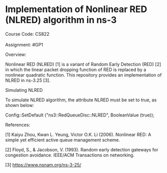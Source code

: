 # Implementation of Nonlinear RED (NLRED) algorithm in ns-3
Course Code: CS822  <br/>
                    <br/>
Assignment: #GP1    <br/>

Overview:           <br/>

Nonlinear RED (NLRED) [1] is a variant of Random Early Detection (RED) [2] in which the linear packet dropping function of 
RED is replaced by a nonlinear quadratic function. This repository provides an implementation of NLRED in ns-3.25 [3]. <br/>

Simulating NLRED	<br/>

To simulate NLRED algorithm, the attribute NLRED must be set to true,
as shown below:

  Config::SetDefault ("ns3::RedQueueDisc::NLRED", BooleanValue (true));

References:         <br/>

[1] Kaiyu Zhou, Kwan L. Yeung, Victor O.K. Li (2006). Nonlinear RED: A simple yet efficient active queue management scheme. <br/>

[2] Floyd, S., & Jacobson, V. (1993). Random early detection gateways for congestion avoidance. IEEE/ACM Transactions on networking.<br/>

[3] https://www.nsnam.org/ns-3-25/

